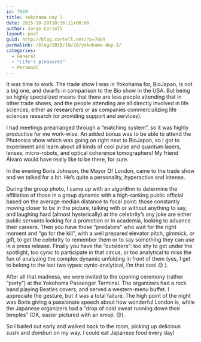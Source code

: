 ```yaml
---
id: 7669
title: Yokohama day 3
date: 2015-10-20T10:36:11+00:00
author: Jorge Cortell
layout: post
guid: http://blog.cortell.net/?p=7669
permalink: /blog/2015/10/20/yokohama-day-3/
categories:
  - General
  - "Life's pleasures"
  - Personal
---
```

It was time to work. The trade show I was in Yokohama for, BioJapan, is not a big one, and dwarfs in comparison to the Bio show in the USA. But being so highly specialized means that there are less people attending that in other trade shows, and the people attending are all directly involved in life sciences, either as researchers or as companies commercializing life sciences research (or providing support and services).

I had meetings prearranged through a “matching system”, so it was highly productive for me work-wise. An added bonus was to be able to attend the Photonics show which was going on right next to BioJapan, so I got to experiment and learn about all kinds of cool pulse and quantum lasers, lenses, micro-robots, and optical coherence tomographers! My friend Álvaro would have really like to be there, for sure.

In the evening Boris Johnson, the Mayor Of London, came to the trade show and we talked for a bit. He’s quite a personality, hyperactive and intense.

During the group photo, I came up with an algorithm to determine the affiliation of those in a group dynamic with a high-ranking public official based on the average median distance to focal point: those constantly moving closer to be in the picture, talking with or without anything to say, and laughing hard (almost hysterically) at the celebrity’s any joke are either public servants looking for a promotion or in academia, looking to advance their careers. Then you have those “predators” who wait for the right moment and “go for the kill”, with a well prepared elevator pitch, gimmick, or gift, to get the celebrity to remember them or to say something they can use in a press release. Finally you have the “outsiders”: too shy to get under the spotlight, too cynic to participate in that circus, or too analytical to miss the fun of analyzing the complex dynamic unfolding in front of them (yes, I get to belong to the last two types: cynic-analytical, I’m that cool 😉 ).

After all that madness, we were invited to the opening ceremony (rather “party”) at the Yokohama Passenger Terminal. The organizers had a rock band playing Beatles covers, and served a western-menu buffet. I appreciate the gesture, but it was a total failure. The high point of the night was Boris giving a passionate speech about how wonderful London is, while the Japanese organizers had a “drop of cold sweat running down their temples” (OK, easier pictured with an emoji: 😓).

So I bailed out early and walked back to the room, picking up delicious _sushi_ and _domburi_ on my way. I could eat Japanese food every day!